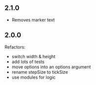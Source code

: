 ## 2.1.0

* Removes marker text

## 2.0.0

Refactors:

* switch width & height
* add lots of tests
* move options into an options argument
* rename stepSize to tickSize
* use modules for logic
